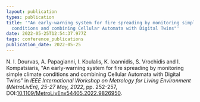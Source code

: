 ```yaml
---
layout: publication
types: publication
title: '"An early-warning system for fire spreading by monitoring simple climate
  conditions and combining Cellular Automata with Digital Twins"'
date: 2022-05-25T12:54:37.977Z
tags: conference_publications
publication_date: 2022-05-25
---
```

<!--StartFragment-->

N. I. Dourvas, A. Papagianni, I. Koulalis, K. Ioannidis, S. Vrochidis and I. Kompatsiaris, "An early-warning system for fire spreading by monitoring simple climate conditions and combining Cellular Automata with Digital Twins” in *IEEE International Workshop on Metrology for Living Environment (MetroLivEn), 25-27 May, 2022*, pp. 252-257, DOI:[10.1109/MetroLivEnv54405.2022.9826950](https://ieeexplore.ieee.org/document/9826950).

<!--EndFragment-->